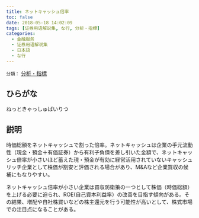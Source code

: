 ```yaml
---
title: ネットキャッシュ倍率
toc: false
date: 2018-05-18 14:02:09
tags: [证券用语解说集, な行, 分析・指標]
categories:
  - 金融服务
  - 证券用语解说集
  - 日本語
  - な行
---
```


`分類：` [分析・指標](/tags/分析・指標/)

## ひらがな

ねっときゃっしゅばいりつ

## 説明

時価総額をネットキャッシュで割った倍率。ネットキャッシュは企業の手元流動性（現金・預金＋有価証券）から有利子負債を差し引いた金額で、ネットキャッシュ倍率が小さいほど蓄えた現・預金が有効に経営活用されていないキャッシュリッチ企業として株価が割安と評価される場合があり、M&Aなど企業買収の候補にもなりやすい。

ネットキャッシュ倍率が小さい企業は買収防衛策の一つとして株価（時価総額）を上げる必要に迫られ、ROE(自己資本利益率）の改善を目指す傾向がある。その結果、増配や自社株買いなどの株主還元を行う可能性が高いとして、株式市場での注目点になることがある。

